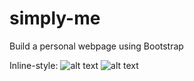 # simply-me
 Build a personal webpage using Bootstrap

Inline-style: 
![alt text](https://eluizatsuda.github.io/image/portfolio/img-simplyme-transp.png "Screenshot")
![alt text](https://eluizatsuda.github.io/image/simply-me/SimplyMe_WebPage.png "Screenshot")
